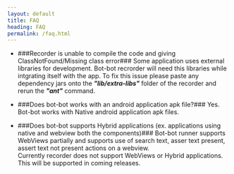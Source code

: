 ```yaml
---
layout: default
title: FAQ
heading: FAQ
permalink: /faq.html
---
```


- ###Recorder is unable to compile the code and giving ClassNotFound/Missing class error###
Some application uses external libraries for development. Bot-bot recrorder will need this libraries while intgrating itself with the app. To fix this issue please paste any dependency jars onto the **_"lib/extra-libs"_** folder of the recorder and rerun the **_"ant"_** command.

- ###Does bot-bot works with an android application apk file?###
Yes. Bot-bot works with Native android application apk files.

- ###Does bot-bot supports Hybrid applications (ex. applications using native and webview both the components)###
Bot-bot runner supports WebViews partially and supports use of search text, asser text present, assert text not present actions on a webview.</br>
Currently recorder does not support WebViews or Hybrid applications.</br>
This will be supported in coming releases.
